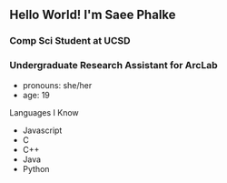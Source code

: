 ## Hello World! I'm Saee Phalke

### Comp Sci Student at UCSD
### Undergraduate Research Assistant for ArcLab

- pronouns: she/her
- age: 19

Languages I Know
- Javascript
- C
- C++
- Java
- Python
